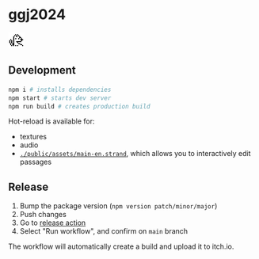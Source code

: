 # ggj2024

![icon](./public/assets/icon.png)

## Development

```sh
npm i # installs dependencies
npm start # starts dev server
npm run build # creates production build
```

Hot-reload is available for:

- textures
- audio
- [`./public/assets/main-en.strand`](./public/assets/main-en.strand), which allows you to interactively edit passages

## Release

1. Bump the package version (`npm version patch/minor/major`)
2. Push changes
3. Go to [release action](https://github.com/SweetHeartSquad/ggj2024/actions/workflows/release.yml)
4. Select "Run workflow", and confirm on `main` branch

The workflow will automatically create a build and upload it to itch.io.

